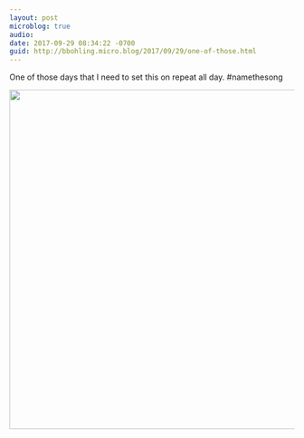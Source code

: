 ```yaml
---
layout: post
microblog: true
audio: 
date: 2017-09-29 08:34:22 -0700
guid: http://bbohling.micro.blog/2017/09/29/one-of-those.html
---
```

One of those days that I need to set this on repeat all day. #namethesong 

<img src="http://micro.brandonbohling.com/uploads/2017/8845c60d65.jpg" width="599" height="600" />

